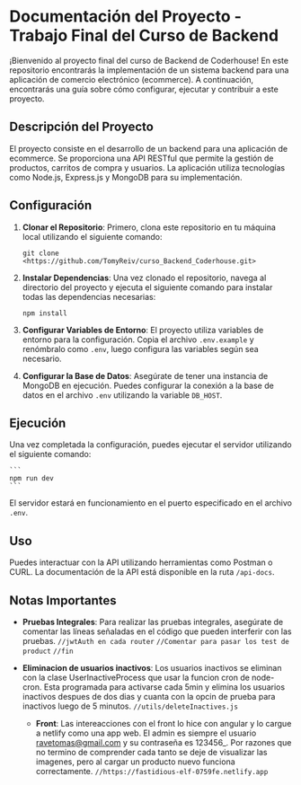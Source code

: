 # Documentación del Proyecto - Trabajo Final del Curso de Backend

¡Bienvenido al proyecto final del curso de Backend de Coderhouse! En este repositorio encontrarás la implementación de un sistema backend para una aplicación de comercio electrónico (ecommerce). A continuación, encontrarás una guía sobre cómo configurar, ejecutar y contribuir a este proyecto.

## Descripción del Proyecto

El proyecto consiste en el desarrollo de un backend para una aplicación de ecommerce. Se proporciona una API RESTful que permite la gestión de productos, carritos de compra y usuarios. La aplicación utiliza tecnologías como Node.js, Express.js y MongoDB para su implementación.

## Configuración

1. **Clonar el Repositorio**: Primero, clona este repositorio en tu máquina local utilizando el siguiente comando:

   ```
   git clone <https://github.com/TomyReiv/curso_Backend_Coderhouse.git>
   ```

2. **Instalar Dependencias**: Una vez clonado el repositorio, navega al directorio del proyecto y ejecuta el siguiente comando para instalar todas las dependencias necesarias:

   ```
   npm install
   ```

3. **Configurar Variables de Entorno**: El proyecto utiliza variables de entorno para la configuración. Copia el archivo `.env.example` y renómbralo como `.env`, luego configura las variables según sea necesario.

4. **Configurar la Base de Datos**: Asegúrate de tener una instancia de MongoDB en ejecución. Puedes configurar la conexión a la base de datos en el archivo `.env` utilizando la variable `DB_HOST`.

## Ejecución

Una vez completada la configuración, puedes ejecutar el servidor utilizando el siguiente comando:

    ```
    npm run dev
    ```

El servidor estará en funcionamiento en el puerto especificado en el archivo `.env`.

## Uso

Puedes interactuar con la API utilizando herramientas como Postman o CURL. La documentación de la API está disponible en la ruta `/api-docs`.

## Notas Importantes

- **Pruebas Integrales**: Para realizar las pruebas integrales, asegúrate de comentar las líneas señaladas en el código que pueden interferir con las pruebas.
  `//jwtAuth en cada router`
  `//Comentar para pasar los test de product`
  `//fin`

- **Eliminacion de usuarios inactivos**: Los usuarios inactivos se eliminan con la clase UserInactiveProcess que usar la funcion cron de node-cron. Esta programada para activarse cada 5min y elimina los usuarios inactivos despues de dos dias y cuanta con la opcin de prueba para inactivos luego de 5 minutos.
  `//utils/deleteInactives.js`

  - **Front**: Las intereacciones con el front lo hice con angular y lo cargue a netlify como una app web. El admin es siempre el usuario ravetomas@gmail.com y su contraseña es 123456_. Por razones que no termino de comprender cada tanto se deje de visualizar las imagenes, pero al cargar un producto nuevo funciona correctamente.
    `//https://fastidious-elf-0759fe.netlify.app`
